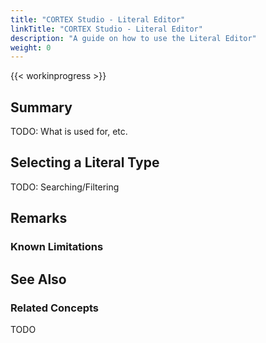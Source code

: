 ```yaml
---
title: "CORTEX Studio - Literal Editor"
linkTitle: "CORTEX Studio - Literal Editor"
description: "A guide on how to use the Literal Editor"
weight: 0
---
```


{{< workinprogress >}}

## Summary

TODO: What is used for, etc.

## Selecting a Literal Type

TODO: Searching/Filtering

## Remarks

### Known Limitations

## See Also

### Related Concepts

TODO
